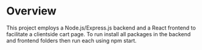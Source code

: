 # Overview

This project employs a Node.js/Express.js backend and a React frontend to facilitate a clientside cart page. 
To run install all packages in the backend and frontend folders then run each using npm start.
